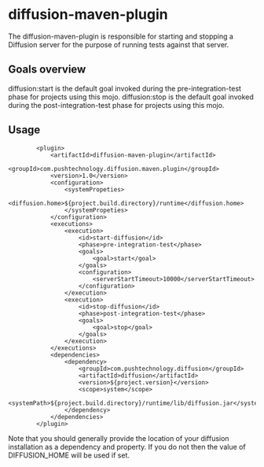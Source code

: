 # diffusion-maven-plugin

The diffusion-maven-plugin is responsible for starting and stopping a Diffusion server for the purpose of running tests against that server.

## Goals overview

diffusion:start is the default goal invoked during the pre-integration-test phase for projects using this mojo. 
diffusion:stop is the default goal invoked during the post-integration-test phase for projects using this mojo.

## Usage

            <plugin>
                <artifactId>diffusion-maven-plugin</artifactId>
                <groupId>com.pushtechnology.diffusion.maven.plugin</groupId>
                <version>1.0</version>
                <configuration>
                    <systemPropeties>
                        <diffusion.home>${project.build.directory}/runtime</diffusion.home>
                    </systemPropeties>
                </configuration>
                <executions>
                    <execution>
                        <id>start-diffusion</id>
                        <phase>pre-integration-test</phase>
                        <goals>
                            <goal>start</goal>
                        </goals>
                        <configuration>
                            <serverStartTimeout>10000</serverStartTimeout>
                        </configuration>
                    </execution>
                    <execution>
                        <id>stop-diffusion</id>
                        <phase>post-integration-test</phase>
                        <goals>
                            <goal>stop</goal>
                        </goals>
                    </execution>
                </executions>
                <dependencies>
                    <dependency>
                        <groupId>com.pushtechnology.diffusion</groupId>
                        <artifactId>diffusion</artifactId>
                        <version>${project.version}</version>
                        <scope>system</scope>
                        <systemPath>${project.build.directory}/runtime/lib/diffusion.jar</systemPath>
                    </dependency>
                </dependencies>
            </plugin>

Note that you should generally provide the location of your diffusion installation as a dependency and property.
If you do not then the value of DIFFUSION_HOME will be used if set.